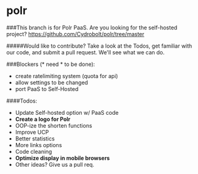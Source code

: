 polr
====

###This branch is for Polr PaaS. Are you looking for the self-hosted project? https://github.com/Cydrobolt/polr/tree/master

#####Would like to contribute? Take a look at the Todos, get familiar with our code, and submit a pull request. We'll see what we can do.


###Blockers (* need * to be done):

- create ratelimiting system (quota for api)
- allow settings to be changed
- port PaaS to Self-Hosted

####Todos:

- Update Self-hosted option w/ PaaS code
- **Create a logo for Polr**
- OOP-ize the shorten functions
- Improve UCP
- Better statistics
- More links options
- Code cleaning
- **Optimize display in mobile browsers**
- Other ideas? Give us a pull req.
